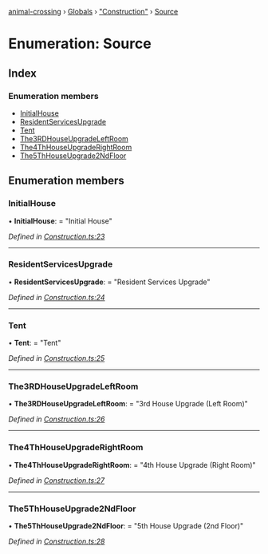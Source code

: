 [animal-crossing](../README.md) › [Globals](../globals.md) › ["Construction"](../modules/_construction_.md) › [Source](_construction_.source.md)

# Enumeration: Source

## Index

### Enumeration members

* [InitialHouse](_construction_.source.md#initialhouse)
* [ResidentServicesUpgrade](_construction_.source.md#residentservicesupgrade)
* [Tent](_construction_.source.md#tent)
* [The3RDHouseUpgradeLeftRoom](_construction_.source.md#the3rdhouseupgradeleftroom)
* [The4ThHouseUpgradeRightRoom](_construction_.source.md#the4thhouseupgraderightroom)
* [The5ThHouseUpgrade2NdFloor](_construction_.source.md#the5thhouseupgrade2ndfloor)

## Enumeration members

###  InitialHouse

• **InitialHouse**: = "Initial House"

*Defined in [Construction.ts:23](https://github.com/Norviah/animal-crossing/blob/6476932/module/types/Construction.ts#L23)*

___

###  ResidentServicesUpgrade

• **ResidentServicesUpgrade**: = "Resident Services Upgrade"

*Defined in [Construction.ts:24](https://github.com/Norviah/animal-crossing/blob/6476932/module/types/Construction.ts#L24)*

___

###  Tent

• **Tent**: = "Tent"

*Defined in [Construction.ts:25](https://github.com/Norviah/animal-crossing/blob/6476932/module/types/Construction.ts#L25)*

___

###  The3RDHouseUpgradeLeftRoom

• **The3RDHouseUpgradeLeftRoom**: = "3rd House Upgrade (Left Room)"

*Defined in [Construction.ts:26](https://github.com/Norviah/animal-crossing/blob/6476932/module/types/Construction.ts#L26)*

___

###  The4ThHouseUpgradeRightRoom

• **The4ThHouseUpgradeRightRoom**: = "4th House Upgrade (Right Room)"

*Defined in [Construction.ts:27](https://github.com/Norviah/animal-crossing/blob/6476932/module/types/Construction.ts#L27)*

___

###  The5ThHouseUpgrade2NdFloor

• **The5ThHouseUpgrade2NdFloor**: = "5th House Upgrade (2nd Floor)"

*Defined in [Construction.ts:28](https://github.com/Norviah/animal-crossing/blob/6476932/module/types/Construction.ts#L28)*
